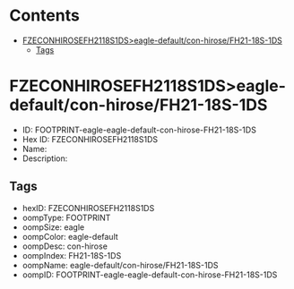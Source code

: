 



Contents
========

* [FZECONHIROSEFH2118S1DS>eagle-default/con-hirose/FH21-18S-1DS](#fzeconhirosefh2118s1dseagle-defaultcon-hirosefh21-18s-1ds)
	* [Tags](#tags)

# FZECONHIROSEFH2118S1DS>eagle-default/con-hirose/FH21-18S-1DS

- ID: FOOTPRINT-eagle-eagle-default-con-hirose-FH21-18S-1DS
- Hex ID: FZECONHIROSEFH2118S1DS
- Name: 
- Description: 

## Tags

- hexID: FZECONHIROSEFH2118S1DS
- oompType: FOOTPRINT
- oompSize: eagle
- oompColor: eagle-default
- oompDesc: con-hirose
- oompIndex: FH21-18S-1DS
- oompName: eagle-default/con-hirose/FH21-18S-1DS
- oompID: FOOTPRINT-eagle-eagle-default-con-hirose-FH21-18S-1DS
